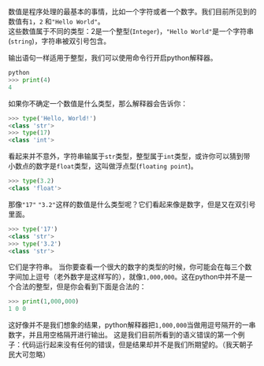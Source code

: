 数值是程序处理的最基本的事情，比如一个字符或者一个数字。我们目前所见到的数值有`1`，`2` 和`"Hello World"`。  
这些数值属于不同的类型：2是一个整型\(`Integer`\)，`"Hello World"`是一个字符串\(`string`\)，字符串被双引号包含。

输出语句一样适用于整型，我们可以使用命令行开启python解释器。

```python
python
>>> print(4)
4
```

如果你不确定一个数值是什么类型，那么解释器会告诉你：

``` python
>>> type('Hello, World!') 
<class 'str'>
>>> type(17)
<class 'int'>
```

看起来并不意外，字符串输属于`str`类型，整型属于`int`类型，或许你可以猜到带小数点的数字是`float`类型，这叫做浮点型(`floating point`)。

``` python
>>> type(3.2) 
<class 'float'>
```
那像`"17"` `"3.2"`这样的数值是什么类型呢？它们看起来像是数字，但是又在双引号里面。
``` python
>>> type('17') 
<class 'str'> 
>>> type('3.2') 
<class 'str'>
```
它们是字符串。
当你要查看一个很大的数字的类型的时候，你可能会在每三个数字间加上逗号（老外数字是这样写的），就像`1,000,000`。这在python中并不是一个合法的整型，但是你会看到下面是合法的：
```python
>>> print(1,000,000) 
1 0 0
```
这好像并不是我们想象的结果，python解释器把`1,000,000`当做用逗号隔开的一串数字，并且用空格隔开进行输出。
这是我们目前所看到的语义错误的第一个例子：代码运行起来没有任何的错误，但是结果却并不是我们所期望的。（我天朝子民大可忽略）














